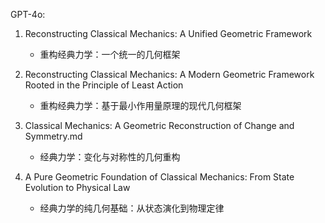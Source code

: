 GPT-4o:

1. Reconstructing Classical Mechanics: A Unified Geometric Framework
   - 重构经典力学：一个统一的几何框架

2. Reconstructing Classical Mechanics: A Modern Geometric Framework Rooted in the Principle of Least Action
   - 重构经典力学：基于最小作用量原理的现代几何框架

3. Classical Mechanics: A Geometric Reconstruction of Change and Symmetry.md
   - 经典力学：变化与对称性的几何重构

4. A Pure Geometric Foundation of Classical Mechanics: From State Evolution to Physical Law
   - 经典力学的纯几何基础：从状态演化到物理定律


